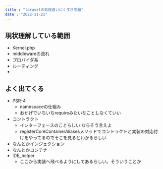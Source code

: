 ```yaml
---
title : "laravelの処理追いにくすぎ問題"
date : "2022-11-21"
---
```


## 現状理解している範囲

- Kernel.php
- middlewareの流れ
- プロバイダ系
- ルーティング
- 

## よく出てくる

- PSR-4
  - namespaceの仕組み
  - おかげでいちいちrequireみたいなことしなくていい
- コントラクト
  - インターフェースのことらしい ならそう言えよ
  - registerCoreContainerAliasesメソッドでコントラクトと実装の対応付けをやってるのでそこを見るとわかるらしい
- なんとかインジェクション
- なんとかコンテナ
- IDE_helper
  - ここから実装へ飛べるようにしてあるらしい。そういうことか

